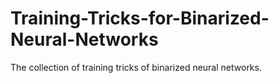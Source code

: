 # Training-Tricks-for-Binarized-Neural-Networks
The collection of training tricks of binarized neural networks.
